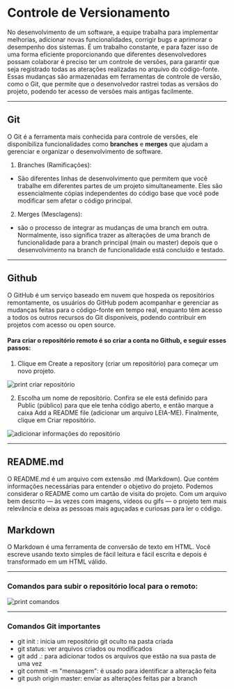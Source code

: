 # Controle de Versionamento 


No desenvolvimento de um software, a equipe trabalha para implementar melhorias, adicionar novas funcionalidades, corrigir bugs e aprimorar o desempenho dos sistemas. É  um trabalho constante, e para fazer isso de uma forma eficiente proporcionando que diferentes desenvolvedores possam colaborar é preciso ter um controle de versões, para garantir que seja registrado todas as aterações realizadas no arquivo do código-fonte. Essas mudanças são armazenadas em ferramentas de controle de versão, como o Git, que permite que o desenvolvedor rastrei todas as versãos do projeto, podendo ter acesso de versões mais antigas facilmente.

___

## Git 

O Git é a ferramenta mais conhecida para controle de versões, ele disponibiliza funcionalidades como **branches** e **merges** que ajudam a gerenciar e organizar o desenvolvimento de software. 

1. Branches (Ramificações):
- São diferentes linhas de desenvolvimento que permitem que você trabalhe em diferentes partes de um projeto simultaneamente. Eles são essencialmente cópias independentes do código base que você pode modificar sem afetar o código principal.
  
2. Merges (Mesclagens):
- são o processo de integrar as mudanças de uma branch em outra. Normalmente, isso significa trazer as alterações de uma branch de funcionalidade para a branch principal (main ou master) depois que o desenvolvimento na branch de funcionalidade está concluído e testado.

___

## Github 

O GitHub é um serviço baseado em nuvem que hospeda os repositórios remontamente, os usuários do GitHub podem acompanhar e gerenciar as mudanças feitas para o código-fonte em tempo real, enquanto têm acesso a todos os outros recursos do Git disponíveis, podendo contribuir em projetos com acesso ou open source.

#### Para criar o repositório remoto é so criar a conta no Github, e seguir esses passos:

1. Clique em Create a repository (criar um repositório) para começar um novo projeto. 

![print criar repositório](https://www.hostinger.com.br/tutoriais/wp-content/uploads/sites/12/2019/01/create-repository-step-1-github.webp)

2. Escolha um nome de repositório. Confira se ele está definido para Public (público) para que ele tenha código aberto, e então marque a caixa Add a README file (adicionar um arquivo LEIA-ME). Finalmente, clique em Criar repositório.

![adicionar informações do repositório](https://www.hostinger.com.br/tutoriais/wp-content/uploads/sites/12/2019/01/criar-repositorio-github-readme.webp)

___

## README.md

O README.md é um arquivo com extensão .md (Markdown). Que contém informações necessárias para entender o objetivo do projeto. Podemos considerar o README como um cartão de visita do  projeto. Com um arquivo bem descrito — às vezes com imagens, vídeos ou gifs — o projeto tem mais relevância e deixa as pessoas mais aguçadas e curiosas para ler o código.

## Markdown 

O Markdown é uma ferramenta de conversão de texto em HTML. Você escreve usando texto simples de fácil leitura e fácil escrita e depois é transformado em um HTML válido.

___

### Comandos para subir o repositório local para o remoto: 

![print comandos](https://www.purin-it.com/wp-content/uploads/2021/09/add_main_sub_3.png)

___

### Comandos Git importantes

- git init : inicia um repositório git oculto na pasta criada
- git status: ver arquivos criados ou modificados
- git add .: para adicionar todos os arquivos que estão na sua pasta de uma vez
- git commit -m "mensagem": é usado para identificar  a alteração feita
- git push origin master: enviar as alterações feitas par a branch 


